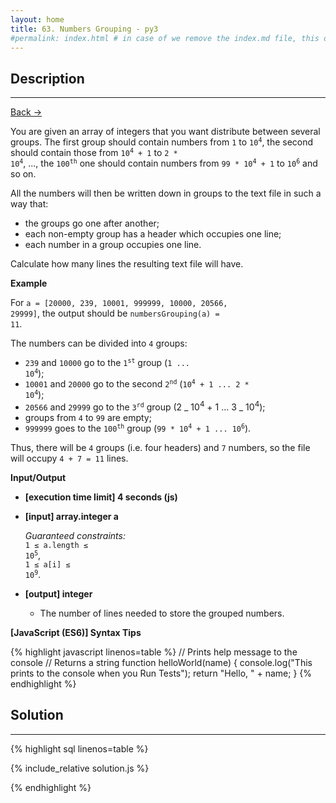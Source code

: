 ```yaml
---
layout: home
title: 63. Numbers Grouping - py3
#permalink: index.html # in case of we remove the index.md file, this doc will be the index page
---
```


<div class="row">
<div class="columnStmt" markdown="1">

## Description
----

[Back -> ](../README.md)

You are given an array of integers that you want distribute between several groups. The first group should contain numbers from <code>1</code> to <code>10<sup>4</sup></code>, the second should contain those from <code>10<sup>4</sup> + 1</code> to <code>2 \* 10<sup>4</sup></code>, ..., the <code>100<sup>th</sup></code> one should contain numbers from <code>99 \* 10<sup>4</sup> + 1</code> to <code>10<sup>6</sup></code> and so on.

All the numbers will then be written down in groups to the text file in such a way that:

- the groups go one after another;
- each non-empty group has a header which occupies one line;
- each number in a group occupies one line.

Calculate how many lines the resulting text file will have.

**Example**

For <code>a = [20000, 239, 10001, 999999, 10000, 20566, 29999]</code>, the output should be
<code>numbersGrouping(a) = 11</code>.

The numbers can be divided into <code>4</code> groups:

- <code>239</code> and <code>10000</code> go to the <code>1<sup>st</sup></code> group (<code>1 ... 10<sup>4</sup></code>);
- <code>10001</code> and <code>20000</code> go to the second <code>2<sup>nd</sup></code> (<code>10<sup>4</sup> + 1 ... 2 \* 10<sup>4</sup></code>);
- <code>20566</code> and <code>29999</code> go to the <code>3<sup>rd</sup></code> group (2 _ 10<sup>4</sup> + 1 ... 3 _ 10<sup>4</sup>);
- groups from <code>4</code> to <code>99</code> are empty;
- <code>999999</code> goes to the <code>100<sup>th</sup></code> group (<code>99 \* 10<sup>4</sup> + 1 ... 10<sup>6</sup></code>).

Thus, there will be <code>4</code> groups (i.e. four headers) and <code>7</code> numbers, so the file will occupy <code>4 + 7 = 11</code> lines.

**Input/Output**

- **[execution time limit] 4 seconds (js)**

- **[input] array.integer a**

  _Guaranteed constraints:_<br>
  <code>1 ≤ a.length ≤ 10<sup>5</sup></code>,<br>
  <code>1 ≤ a[i] ≤ 10<sup>9</sup></code>.

- **[output] integer**
  - The number of lines needed to store the grouped numbers.

**[JavaScript (ES6)] Syntax Tips**

{% highlight javascript linenos=table %}
// Prints help message to the console
// Returns a string
function helloWorld(name) {
console.log("This prints to the console when you Run Tests");
return "Hello, " + name;
}
{% endhighlight %}

</div>
<div class="columnSol" markdown="1">

## Solution

---

{% highlight sql linenos=table %}

{% include_relative solution.js %}

{% endhighlight %}

</div>
</div>
